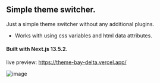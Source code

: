 ## Simple theme switcher.

Just a simple theme switcher without any additional plugins.
- Works with using css variables and html data attributes.


#### Built with Next.js 13.5.2.

live preview: https://theme-bay-delta.vercel.app/ 



![image](https://github.com/msagerup/potential-broccoli/assets/23620566/02f32c84-adc9-42e2-861e-8a83b291b6b4)
